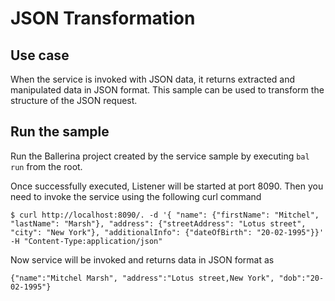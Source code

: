 # JSON Transformation
## Use case
When the service is invoked with JSON data, it returns extracted and manipulated data in JSON format. This sample can be used to transform the structure of the JSON request. 

## Run the sample
Run the Ballerina project created by the service sample by executing `bal run` from the root.

Once successfully executed, Listener will be started at port 8090. Then you need to invoke the service using the following curl command
```
$ curl http://localhost:8090/. -d '{ "name": {"firstName": "Mitchel", "lastName": "Marsh"}, "address": {"streetAddress": "Lotus street", "city": "New York"}, "additionalInfo": {"dateOfBirth": "20-02-1995"}}' -H "Content-Type:application/json"
```
Now service will be invoked and returns data in JSON format as
```
{"name":"Mitchel Marsh", "address":"Lotus street,New York", "dob":"20-02-1995"}
```
